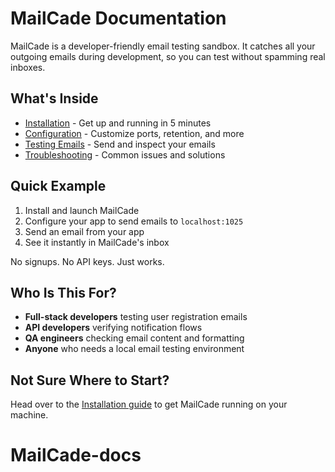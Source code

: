 # MailCade Documentation

MailCade is a developer-friendly email testing sandbox. It catches all your outgoing emails during development, so you can test without spamming real inboxes.

## What's Inside

- [Installation](installation.md) - Get up and running in 5 minutes
- [Configuration](configuration.md) - Customize ports, retention, and more
- [Testing Emails](testing-emails.md) - Send and inspect your emails
- [Troubleshooting](troubleshooting.md) - Common issues and solutions

## Quick Example

1. Install and launch MailCade
2. Configure your app to send emails to `localhost:1025`
3. Send an email from your app
4. See it instantly in MailCade's inbox

No signups. No API keys. Just works.

## Who Is This For?

- **Full-stack developers** testing user registration emails
- **API developers** verifying notification flows
- **QA engineers** checking email content and formatting
- **Anyone** who needs a local email testing environment

## Not Sure Where to Start?

Head over to the [Installation guide](installation.md) to get MailCade running on your machine.
# MailCade-docs
